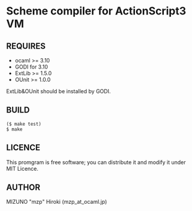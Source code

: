 Scheme compiler for ActionScript3 VM
====================================

REQUIRES
--------

* ocaml >= 3.10
* GODI for 3.10
* ExtLib >= 1.5.0
* OUnit >= 1.0.0

ExtLib&OUnit should be installed by GODI.

BUILD
-----

    ($ make test)
    $ make

LICENCE
-------
This promgram is free software; you can distribute it and modify it under MIT Licence.

AUTHOR
------
MIZUNO "mzp" Hiroki (mzp_at_ocaml.jp)
